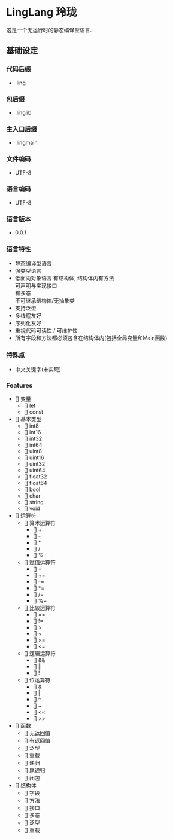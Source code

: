 # LingLang 玲珑
这是一个无运行时的静态编译型语言.  

## 基础设定
### 代码后缀
- .ling

### 包后缀
- .linglib

### 主入口后缀
- .lingmain

### 文件编码
- UTF-8

### 语言编码
- UTF-8

### 语言版本
- 0.0.1

### 语言特性
- 静态编译型语言
- 强类型语言
- 低面向对象语言
    有结构体, 结构体内有方法  
    可声明与实现接口  
    有多态  
    不可继承结构体/无抽象类  
- 支持泛型
- 多线程友好
- 序列化友好
- 重视代码可读性 / 可维护性
- 所有字段和方法都必须包含在结构体内(包括全局变量和Main函数)

### 特殊点
- 中文关键字(未实现)

### Features
- [] 变量
    - [] let
    - [] const
- [] 基本类型
    - [] int8
    - [] int16
    - [] int32
    - [] int64
    - [] uint8
    - [] uint16
    - [] uint32
    - [] uint64
    - [] float32
    - [] float64
    - [] bool
    - [] char
    - [] string
    - [] void
- [] 运算符
    - [] 算术运算符
        - [] +
        - [] -
        - [] *
        - [] /
        - [] %
    - [] 赋值运算符
        - [] =
        - [] +=
        - [] -=
        - [] *=
        - [] /=
        - [] %=
    - [] 比较运算符
        - [] ==
        - [] !=
        - [] >
        - [] <
        - [] >=
        - [] <=
    - [] 逻辑运算符
        - [] &&
        - [] ||
        - [] !
    - [] 位运算符
        - [] &
        - [] |
        - [] ^
        - [] ~
        - [] <<
        - [] >>
- [] 函数
    - [] 无返回值
    - [] 有返回值
    - [] 泛型
    - [] 重载
    - [] 递归
    - [] 尾递归
    - [] 闭包
- [] 结构体
    - [] 字段
    - [] 方法
    - [] 接口
    - [] 多态
    - [] 泛型
    - [] 重载